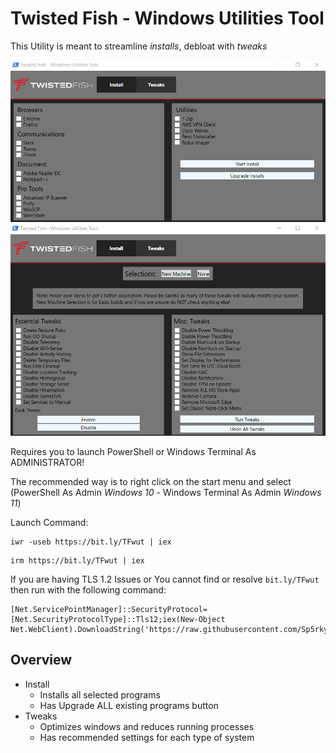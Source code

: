 ﻿# Twisted Fish - Windows Utilities Tool

This Utility is meant to streamline *installs*, debloat with *tweaks*

![install](install.png)
![tweaks](tweaks.png)

Requires you to launch PowerShell or Windows Terminal As ADMINISTRATOR! 

The recommended way is to right click on the start menu and select (PowerShell As Admin *Windows 10* - Windows Terminal As Admin *Windows 11*)

Launch Command:

```
iwr -useb https://bit.ly/TFwut | iex
```

```
irm https://bit.ly/TFwut | iex
```
If you are having TLS 1.2 Issues or You cannot find or resolve `bit.ly/TFwut` then run with the following command:
```
[Net.ServicePointManager]::SecurityProtocol=[Net.SecurityProtocolType]::Tls12;iex(New-Object Net.WebClient).DownloadString('https://raw.githubusercontent.com/Sp5rky/wut/main/wut.ps1')
```

## Overview

- Install
  - Installs all selected programs
  - Has Upgrade ALL existing programs button
- Tweaks
  - Optimizes windows and reduces running processes
  - Has recommended settings for each type of system
